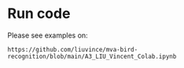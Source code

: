 # Run code

Please see examples on:

```
https://github.com/liuvince/mva-bird-recognition/blob/main/A3_LIU_Vincent_Colab.ipynb
```
